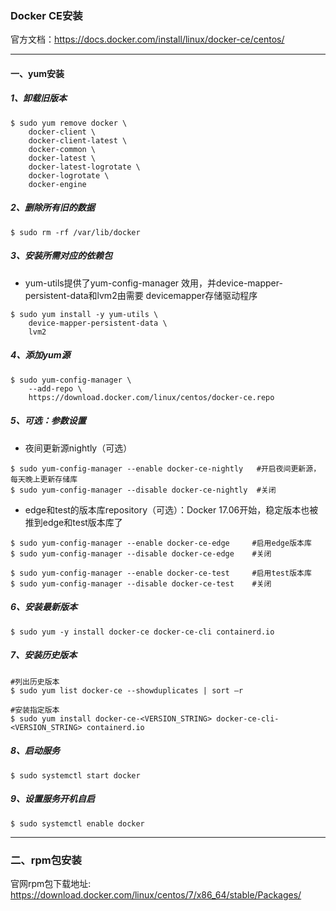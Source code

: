 ### Docker CE安装

官方文档：https://docs.docker.com/install/linux/docker-ce/centos/

---
#### 一、yum安装
##### 1、卸载旧版本
```shell script
$ sudo yum remove docker \
    docker-client \
    docker-client-latest \
    docker-common \
    docker-latest \
    docker-latest-logrotate \
    docker-logrotate \
    docker-engine
```

##### 2、删除所有旧的数据
```shell script
$ sudo rm -rf /var/lib/docker
```

##### 3、安装所需对应的依赖包<br/>
* yum-utils提供了yum-config-manager 效用，并device-mapper-persistent-data和lvm2由需要 devicemapper存储驱动程序
```shell script
$ sudo yum install -y yum-utils \
    device-mapper-persistent-data \
    lvm2
```

##### 4、添加yum源
```shell script
$ sudo yum-config-manager \
    --add-repo \
    https://download.docker.com/linux/centos/docker-ce.repo
```

##### 5、可选：参数设置
* 夜间更新源nightly（可选）
```shell script
$ sudo yum-config-manager --enable docker-ce-nightly   #开启夜间更新源，每天晚上更新存储库
$ sudo yum-config-manager --disable docker-ce-nightly  #关闭
```

* edge和test的版本库repository（可选）：Docker 17.06开始，稳定版本也被推到edge和test版本库了
```shell script
$ sudo yum-config-manager --enable docker-ce-edge     #启用edge版本库
$ sudo yum-config-manager --disable docker-ce-edge    #关闭

$ sudo yum-config-manager --enable docker-ce-test     #启用test版本库
$ sudo yum-config-manager --disable docker-ce-test    #关闭
```

##### 6、安装最新版本
```shell script
$ sudo yum -y install docker-ce docker-ce-cli containerd.io
```

##### 7、安装历史版本
```shell script
#列出历史版本
$ sudo yum list docker-ce --showduplicates | sort –r

#安装指定版本
$ sudo yum install docker-ce-<VERSION_STRING> docker-ce-cli-<VERSION_STRING> containerd.io
```

##### 8、启动服务
```shell script
$ sudo systemctl start docker
```

##### 9、设置服务开机自启
```shell script
$ sudo systemctl enable docker
```


---
### 二、rpm包安装<br/>
官网rpm包下载地址:
https://download.docker.com/linux/centos/7/x86_64/stable/Packages/